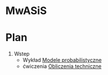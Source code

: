 # MwASiS

# Plan

1. Wstep
   - Wykład [Modele probabilistyczne](wykład/Modele_probabilistyczne.ipynb)
   - ćwiczenia [Obliczenia techniczne](ćwiczenia/Obliczenia_techniczne_Ćwiczenia.ipynb)